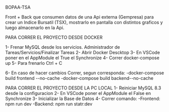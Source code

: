 BOPAA-TSA

Front + Back que consumen datos de una Api externa (Gempresa) para crear un Indice Bursatil (TSX), mostrarlo en pantalla con distintos graficos y luego almacenarlo en la Api.


PARA CORRER EL PROYECTO DESDE DOCKER

1- Frenar MySQL desde los servicios. Administrador de Tareas/Servicios/Finalizar Tareas
2- Abrir Docker Descktop
3- En VSCode poner en el AppModule el True el Synchronize
4- Correr docker-compose up
5- Para frenarlo Ctrl + C

6- En caso de hacer cambios Correr, segun corresponda: 
	-docker-compose build frontend --no-cache
	-docker-compose build backend--no-cache



PARA CORRER EL PROYECTO DESDE LA PC LOCAL
1- Reiniciar MySQL 8.3 desde la configuracion 
2- En VSCode poner el AppModule el False en Synchronize
3- Inicializar la Base de Datos 
4- Correr comando:
	-Frontend: npm run dev
	-Backend: npm run statr:dev
